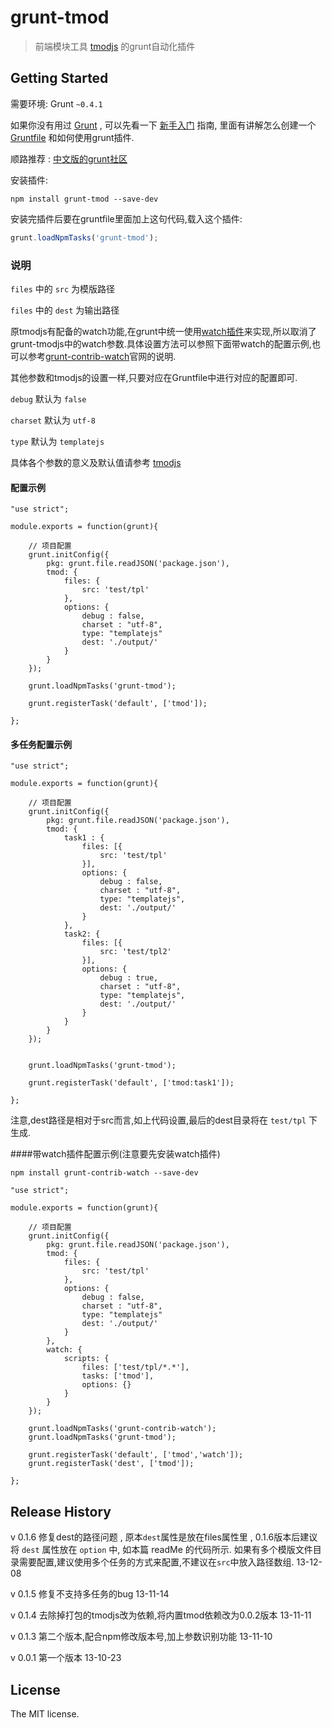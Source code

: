 # grunt-tmod

>  前端模块工具 [tmodjs](https://github.com/aui/tmodjs) 的grunt自动化插件

## Getting Started
需要环境: Grunt `~0.4.1`

如果你没有用过 [Grunt](http://gruntjs.com/) , 可以先看一下 [新手入门](http://gruntjs.com/getting-started) 指南, 里面有讲解怎么创建一个 [Gruntfile](http://gruntjs.com/sample-gruntfile) 和如何使用grunt插件. 

顺路推荐 : [中文版的grunt社区](http://www.gruntjs.org/article/home.html)


安装插件:

```shell
npm install grunt-tmod --save-dev
```

安装完插件后要在gruntfile里面加上这句代码,载入这个插件:

```js
grunt.loadNpmTasks('grunt-tmod');
```


### 说明


`files` 中的 `src` 为模版路径

`files` 中的 `dest` 为输出路径


原tmodjs有配备的watch功能,在grunt中统一使用[watch插件](https://github.com/gruntjs/grunt-contrib-watch)来实现,所以取消了grunt-tmodjs中的watch参数.具体设置方法可以参照下面带watch的配置示例,也可以参考[grunt-contrib-watch](https://github.com/gruntjs/grunt-contrib-watch)官网的说明.



其他参数和tmodjs的设置一样,只要对应在Gruntfile中进行对应的配置即可.

`debug` 默认为 `false`

`charset` 默认为 `utf-8`

`type` 默认为 `templatejs`

具体各个参数的意义及默认值请参考 [tmodjs](https://github.com/aui/tmodjs) 


#### 配置示例

```
"use strict";

module.exports = function(grunt){

    // 项目配置
    grunt.initConfig({
        pkg: grunt.file.readJSON('package.json'),
        tmod: {
            files: {
                src: 'test/tpl'
            },
            options: {
                debug : false,
                charset : "utf-8",
                type: "templatejs"
                dest: './output/'
            }
        }
    });

    grunt.loadNpmTasks('grunt-tmod');

    grunt.registerTask('default', ['tmod']);

};

```



#### 多任务配置示例

```
"use strict";

module.exports = function(grunt){

    // 项目配置
    grunt.initConfig({
        pkg: grunt.file.readJSON('package.json'),
        tmod: {
            task1 : {
                files: [{
                    src: 'test/tpl'
                }],
                options: {
                    debug : false,
                    charset : "utf-8",
                    type: "templatejs",
                    dest: './output/'
                }
            },
            task2: {
                files: [{
                    src: 'test/tpl2'
                }],
                options: {
                    debug : true,
                    charset : "utf-8",
                    type: "templatejs",
                    dest: './output/'
                }
            }
        }
    });


    grunt.loadNpmTasks('grunt-tmod');

    grunt.registerTask('default', ['tmod:task1']);

};

```

注意,dest路径是相对于src而言,如上代码设置,最后的dest目录将在 `test/tpl` 下生成.

####<span name="watchExample">带watch插件配置示例(注意要先安装watch插件)</span>

```shell
npm install grunt-contrib-watch --save-dev
```

```
"use strict";

module.exports = function(grunt){

    // 项目配置
    grunt.initConfig({
        pkg: grunt.file.readJSON('package.json'),
        tmod: {
            files: {
                src: 'test/tpl'
            },
            options: {
                debug : false,
                charset : "utf-8",
                type: "templatejs"
                dest: './output/'
            }
        },
        watch: {
            scripts: {
                files: ['test/tpl/*.*'],
                tasks: ['tmod'],
                options: {}
            }
        }
    });

    grunt.loadNpmTasks('grunt-contrib-watch');
    grunt.loadNpmTasks('grunt-tmod');

    grunt.registerTask('default', ['tmod','watch']);
    grunt.registerTask('dest', ['tmod']);

};

```

## Release History

v 0.1.6 修复dest的路径问题 , 原本`dest`属性是放在files属性里 , 0.1.6版本后建议将 `dest` 属性放在 `option` 中, 如本篇 readMe 的代码所示. 
如果有多个模版文件目录需要配置,建议使用多个任务的方式来配置,不建议在`src`中放入路径数组.  13-12-08

v 0.1.5 修复不支持多任务的bug 13-11-14

v 0.1.4 去除掉打包的tmodjs改为依赖,将内置tmod依赖改为0.0.2版本 13-11-11

v 0.1.3 第二个版本,配合npm修改版本号,加上参数识别功能  13-11-10

v 0.0.1 第一个版本  13-10-23


## License

The MIT license.